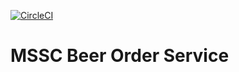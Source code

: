 [![CircleCI](https://circleci.com/gh/mcarvalhodev/mssc-beer-order-service.svg?style=svg)](https://circleci.com/gh/mcarvalhodev/mssc-beer-order-service)

# MSSC Beer Order Service


